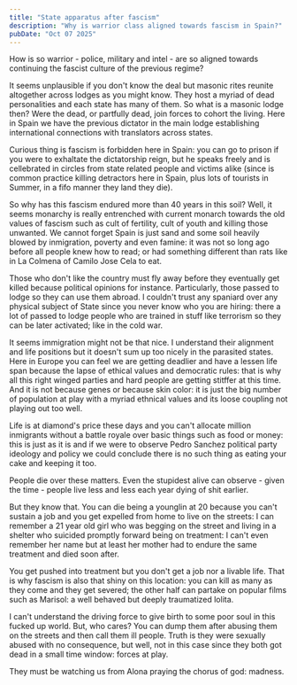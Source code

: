 ```yaml
---
title: "State apparatus after fascism"
description: "Why is warrior class aligned towards fascism in Spain?"
pubDate: "Oct 07 2025"
---
```


How is so warrior - police, military and intel - are so aligned towards continuing the fascist culture of the previous regime?

It seems unplausible if you don't know the deal but masonic rites reunite altogether across lodges as you might know. They host
a myriad of dead personalities and each state has many of them. So what is a masonic lodge then? Were the dead, or partfully dead, join
forces to cohort the living. Here in Spain we have the previous dictator in the main lodge establishing international connections
with translators across states.

Curious thing is fascism is forbidden here in Spain: you can go to prison if you were to exhaltate the dictatorship reign, but he speaks
freely and is cellebrated in circles from state related people and victims alike (since is common practice killing detractors here in
Spain, plus lots of tourists in Summer, in a fifo manner they land they die).

So why has this fascism endured more than 40 years in this soil? Well, it seems monarchy is really entrenched with current monarch towards 
the old values of fascism such as cult of fertility, cult of youth and killing those unwanted. We cannot forget Spain is just sand and some soil heavily blowed by inmigration, poverty and even famine: it was not so long ago before all people knew how to read; or had something
different than rats like in La Colmena of Camilo Jose Cela to eat.

Those who don't like the country must fly away before they eventually get killed because political opinions for instance. Particularly,
those passed to lodge so they can use them abroad. I couldn't trust any spaniard over any physical subject of State since you never know
who you are hiring: there a lot of passed to lodge people who are trained in stuff like terrorism so they can be later activated; like
in the cold war.

It seems immigration might not be that nice. I understand their alignment and life positions but it doesn't sum up too nicely in the
parasited states. Here in Europe you can feel we are getting deadlier and have a lessen life span because the lapse of ethical
values and democratic rules: that is why all this right winged parties and hard people are getting stitffer at this time. And it is not
because genes or because skin color: it is just the big number of population at play with a myriad ethnical values and its loose coupling
not playing out too well.

Life is at diamond's price these days and you can't allocate million inmigrants without a battle royale over basic things such as food or money: this is just as it is and if we were to observe Pedro Sanchez political party ideology and policy we could conclude there is no such
thing as eating your cake and keeping it too.

People die over these matters. Even the stupidest alive can observe - given the time - people live less and less each year dying of shit earlier.

But they know that. You can die being a younglin at 20 because you can't sustain a job and you get expelled from home to live on the streets:
I can remember a 21 year old girl who was begging on the street and living in a shelter who suicided promptly forward being on treatment: I
can't even remember her name but at least her mother had to endure the same treatment and died soon after.

You get pushed into treatment but you don't get a job nor a livable life. That is why fascism is also that shiny on this location: you can
kill as many as they come and they get severed; the other half can partake on popular films such as Marisol: a well behaved but deeply traumatized lolita.

I can't understand the driving force to give birth to some poor soul in this fucked up world. But, who cares? You can dump them
after abusing them on the streets and then call them ill people. Truth is they were sexually abused with no consequence, but well, not in 
this case since they both got dead in a small time window: forces at play.

They must be watching us from Alona praying the chorus of god: madness.